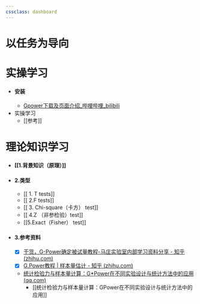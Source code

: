 ```yaml
---
cssclass: dashboard
---
```

# 以任务为导向




# 实操学习

- #### 安装
	- [Gpower下载及页面介绍_哔哩哔哩_bilibili](https://www.bilibili.com/video/BV1hY4y1s7Ng/?spm_id_from=333.337.search-card.all.click&vd_source=025a435f75f64171dd9cd96896be80a4)
- 实操学习
	- [[参考]]

# 理论知识学习
- #### [[1.背景知识（原理）]]
- #### 2.类型
	- [[ 1. T tests]]
	- [[ 2.F tests]]
	- [[ 3. Chi-square（卡方） test]]
	- [[ 4.Z （非参检验）test]]
	- [[5.Exact（Fisher） test]]
- #### 3.参考资料
	- [x] [干货，G-Power确定被试量教程-马庄实验室内部学习资料分享 - 知乎 (zhihu.com)](https://zhuanlan.zhihu.com/p/498718553)
	- [x] [G.Power教程 | 样本量估计 - 知乎 (zhihu.com)](https://zhuanlan.zhihu.com/p/62560195)
	- [统计检验力与样本量计算：G*Power在不同实验设计与统计方法中的应用 (qq.com)](https://mp.weixin.qq.com/s/ONYeC5hDYq6r0w5TrMRB2g)
		- [[统计检验力与样本量计算：GPower在不同实验设计与统计方法中的应用]]
